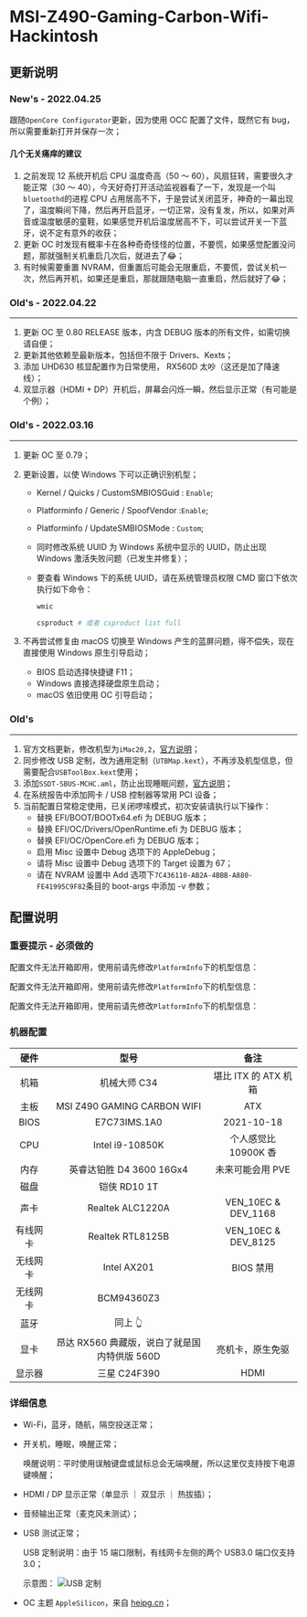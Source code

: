 # MSI-Z490-Gaming-Carbon-Wifi-Hackintosh

## 更新说明

### New's - 2022.04.25

跟随`OpenCore Configurator`更新，因为使用 OCC 配置了文件，既然它有 bug，所以需要重新打开并保存一次；

#### 几个无关痛痒的建议

1. 之前发现 12 系统开机后 CPU 温度奇高（50 ～ 60），风扇狂转，需要很久才能正常（30 ～ 40），今天好奇打开活动监视器看了一下，发现是一个叫`bluetoothd`的进程 CPU 占用居高不下，于是尝试关闭蓝牙，神奇的一幕出现了，温度瞬间下降，然后再开启蓝牙，一切正常，没有复发，所以，如果对声音或温度敏感的童鞋，如果感觉开机后温度居高不下，可以尝试开关一下蓝牙，说不定有意外的收获；
2. 更新 OC 时发现有概率卡在各种奇奇怪怪的位置，不要慌，如果感觉配置没问题，那就强制关机重启几次后，就进去了😂；
3. 有时候需要重置 NVRAM，但重置后可能会无限重启，不要慌，尝试关机一次，然后再开机，如果还是重启，那就跟随电脑一直重启，然后就好了😂；

### Old's - 2022.04.22

---

1. 更新 OC 至 0.80 RELEASE 版本，内含 DEBUG 版本的所有文件，如需切换请自便；
2. 更新其他依赖至最新版本，包括但不限于 Drivers、Kexts；
3. 添加 UHD630 核显配置作为日常使用， RX560D 太吵（这还是加了降速线）；
4. 双显示器（HDMI + DP）开机后，屏幕会闪烁一瞬，然后显示正常（有可能是个例）；

### Old's - 2022.03.16

---

1. 更新 OC 至 0.79；
2. 更新设置，以使 Windows 下可以正确识别机型；

   - Kernel / Quicks / CustomSMBIOSGuid : `Enable`;
   - Platforminfo / Generic / SpoofVendor :`Enable`;
   - Platforminfo / UpdateSMBIOSMode : `Custom`;
   - 同时修改系统 UUID 为 Windows 系统中显示的 UUID，防止出现 Windows 激活失败问题（已发生并修复）；
   - 要查看 Windows 下的系统 UUID，请在系统管理员权限 CMD 窗口下依次执行如下命令：

     ```powershell
     wmic

     csproduct # 或者 csproduct list full
     ```

3. 不再尝试修复由 macOS 切换至 Windows 产生的蓝屏问题，得不偿失，现在直接使用 Windows 原生引导启动；
   - BIOS 启动选择快捷键 F11；
   - Windows 直接选择硬盘原生启动；
   - macOS 依旧使用 OC 引导启动；

### Old's

---

1. 官方文档更新，修改机型为`iMac20,2`，[官方说明](https://dortania.github.io/OpenCore-Install-Guide/config.plist/comet-lake.html#platforminfo)；
2. 同步修改 USB 定制，改为通用定制（`UTBMap.kext`），不再涉及机型信息，但需要配合`USBToolBox.kext`使用；
3. 添加`SSDT-SBUS-MCHC.aml`，防止出现睡眠问题，[官方说明](https://dortania.github.io/OpenCore-Post-Install/universal/sleep.html#smbus)；
4. 在系统报告中添加网卡 / USB 控制器等常用 PCI 设备；
5. 当前配置日常稳定使用，已关闭啰嗦模式，初次安装请执行以下操作：
   - 替换 EFI/BOOT/BOOTx64.efi 为 DEBUG 版本；
   - 替换 EFI/OC/Drivers/OpenRuntime.efi 为 DEBUG 版本；
   - 替换 EFI/OC/OpenCore.efi 为 DEBUG 版本；
   - 启用 Misc 设置中 Debug 选项下的 AppleDebug；
   - 请将 Misc 设置中 Debug 选项下的 Target 设置为 67；
   - 请在 NVRAM 设置中 Add 选项下`7C436110-AB2A-4BBB-A880-FE41995C9F82`条目的 boot-args 中添加 -v 参数；

## 配置说明

### 重要提示 - 必须做的

配置文件无法开箱即用，使用前请先修改`PlatformInfo`下的机型信息：

配置文件无法开箱即用，使用前请先修改`PlatformInfo`下的机型信息：

配置文件无法开箱即用，使用前请先修改`PlatformInfo`下的机型信息：

### 机器配置

|   硬件   |                     型号                     |         备注         |
| :------: | :------------------------------------------: | :------------------: |
|   机箱   |                 机械大师 C34                 | 堪比 ITX 的 ATX 机箱 |
|   主板   |         MSI Z490 GAMING CARBON WIFI          |         ATX          |
|   BIOS   |                 E7C73IMS.1A0                 |      2021-10-18      |
|   CPU    |               Intel i9-10850K                | 个人感觉比 10900K 香 |
|   内存   |           英睿达铂胜 D4 3600 16Gx4           |   未来可能会用 PVE   |
|   磁盘   |                 铠侠 RD10 1T                 |                      |
|   声卡   |               Realtek ALC1220A               | VEN_10EC & DEV_1168  |
| 有线网卡 |               Realtek RTL8125B               | VEN_10EC & DEV_8125  |
| 无线网卡 |                 Intel AX201                  |      BIOS 禁用       |
| 无线网卡 |                  BCM94360Z3                  |                      |
|   蓝牙   |                   同上 👆                    |                      |
|   显卡   | 昂达 RX560 典藏版，说白了就是国内特供版 560D |   亮机卡，原生免驱   |
|  显示器  |                 三星 C24F390                 |         HDMI         |

### 详细信息

- Wi-Fi，蓝牙，随航，隔空投送正常；
- 开关机，睡眠，唤醒正常；

  唤醒说明：平时使用误触键盘或鼠标总会无端唤醒，所以这里仅支持按下电源键唤醒；

- HDMI / DP 显示正常（单显示 ｜ 双显示 ｜ 热拔插）；
- 音频输出正常（麦克风未测试）；
- USB 测试正常；

  USB 定制说明：由于 15 端口限制，有线网卡左侧的两个 USB3.0 端口仅支持 3.0；

  示意图：
  ![USB 定制](https://tva1.sinaimg.cn/large/008i3skNly1gzdczpkwsyj30t40q8ac9.jpg)

- OC 主题 `AppleSilicon`，来自 [heipg.cn](https://heipg.cn)；
